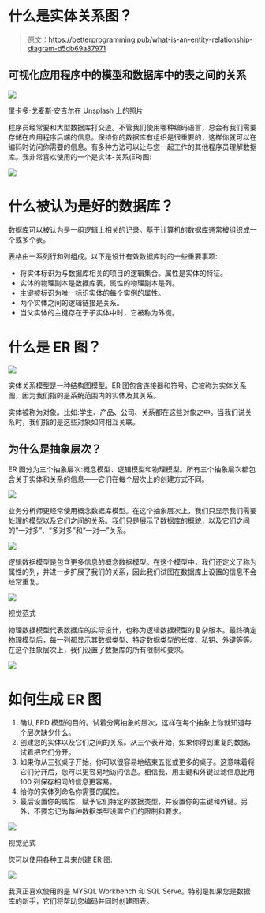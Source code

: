 # 什么是实体关系图？

> 原文：<https://betterprogramming.pub/what-is-an-entity-relationship-diagram-d5db69a87971>

## 可视化应用程序中的模型和数据库中的表之间的关系

![](img/48cd3274b50b058f3f2972ccf49c885a.png)

里卡多·戈麦斯·安吉尔在 [Unsplash](https://unsplash.com/s/photos/patterns?utm_source=unsplash&utm_medium=referral&utm_content=creditCopyText) 上的照片

程序员经常要和大型数据库打交道。不管我们使用哪种编码语言，总会有我们需要存储在应用程序后端的信息。保持你的数据库有组织是很重要的，这样你就可以在编码时访问你需要的信息。有多种方法可以让与您一起工作的其他程序员理解数据库。我非常喜欢使用的一个是实体-关系(ER)图:

![](img/b53fce42b5fcf9d5347db5c1305db5e5.png)

# 什么被认为是好的数据库？

数据库可以被认为是一组逻辑上相关的记录。基于计算机的数据库通常被组织成一个或多个表。

表格由一系列行和列组成。以下是设计有效数据库时的一些重要事项:

*   将实体标识为与数据库相关的项目的逻辑集合。属性是实体的特征。
*   实体的物理副本是数据库表，属性的物理副本是列。
*   主键被标识为唯一标识实体的每个实例的属性。
*   两个实体之间的逻辑链接是关系。
*   当父实体的主键存在于子实体中时，它被称为外键。

# 什么是 ER 图？

![](img/e24e2da8e26028e059c4b7b8f722a7f2.png)

实体关系模型是一种结构图模型。ER 图包含连接器和符号。它被称为实体关系图，因为我们指的是系统范围内的实体及其关系。

实体被称为对象。比如:学生、产品、公司、关系都在这些对象之中。当我们说关系时，我们指的是这些对象如何相互关联。

## 为什么是抽象层次？

ER 图分为三个抽象层次:概念模型、逻辑模型和物理模型。所有三个抽象层次都包含关于实体和关系的信息——它们在每个层次上的创建方式不同。

![](img/05a9aa78d239ffcd0510fca45b15013b.png)

业务分析师更经常使用概念数据库模型。在这个抽象层次上，我们只显示我们需要处理的模型以及它们之间的关系。我们只是展示了数据库的概貌，以及它们之间的“一对多”、“多对多”和“一对一”关系。

![](img/be78325dd03a236527dbaa67e158263d.png)

逻辑数据模型是包含更多信息的概念数据模型。在这个模型中，我们还定义了称为属性的列，并进一步扩展了我们的关系，因此我们试图在数据库上设置的信息不会经常重复。

![](img/72ea0aabc241ad70a6131e5e2b9939c9.png)

视觉范式

物理数据模型代表数据库的实际设计，也称为逻辑数据模型的复杂版本。最终确定物理模型后，每一列都显示其数据类型、特定数据类型的长度、私钥、外键等等。在这个抽象层次上，我们设置了数据库的所有限制和要求。

![](img/cbba9ea257261d3c77e072617da214db.png)

# 如何生成 ER 图

1.  确认 ERD 模型的目的。试着分离抽象的层次，这样在每个抽象上你就知道每个层次缺少什么。
2.  创建您的实体以及它们之间的关系。从三个表开始，如果你得到重复的数据，试着把它们分开。
3.  如果你从三张桌子开始，你可以很容易地结束五张或更多的桌子。这意味着将它们分开后，您可以更容易地访问信息。相信我，用主键和外键过滤信息比用 100 列保存相同的信息更容易。
4.  给你的实体列命名你需要的属性。
5.  最后设置你的属性，赋予它们特定的数据类型，并设置你的主键和外键。另外，不要忘记为每种数据类型设置它们的限制和要求。

![](img/6d4b730be50e98e28c22090d213a2a0c.png)

视觉范式

您可以使用各种工具来创建 ER 图:

![](img/b44a0053d542420ecfeee9dba9c0922f.png)

我真正喜欢使用的是 MYSQL Workbench 和 SQL Serve。特别是如果您是数据库的新手，它们将帮助您编码并同时创建图表。